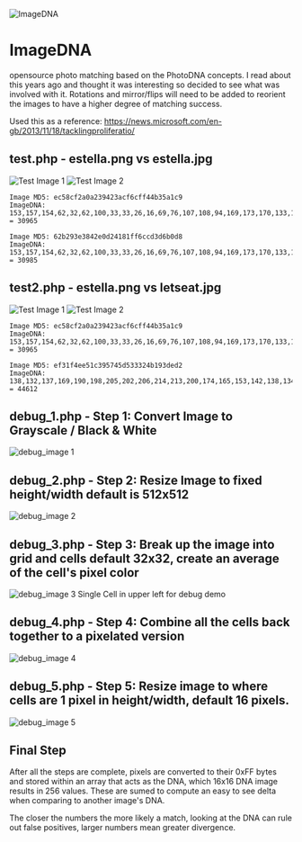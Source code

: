 ![ImageDNA](/imagedna.png)
# ImageDNA
opensource photo matching based on the PhotoDNA concepts. I read about this years ago and thought it was interesting so decided to see what was involved with it. Rotations and mirror/flips will need to be added to reorient the images to have a higher degree of matching success.

Used this as a reference: https://news.microsoft.com/en-gb/2013/11/18/tacklingproliferatio/

## test.php - estella.png vs estella.jpg
![Test Image 1](/estella.png) ![Test Image 2](/estella.jpg)

```
Image MD5: ec58cf2a0a239423acf6cff44b35a1c9
ImageDNA: 153,157,154,62,32,62,100,33,33,26,16,69,76,107,108,94,169,173,170,133,16,106,152,55,36,42,30,29,54,113,110,102,172,177,174,170,120,174,157,63,34,54,45,11,40,99,110,105,174,178,177,174,192,142,168,68,47,57,32,6,31,94,104,100,176,181,178,190,197,142,190,83,80,80,21,3,19,90,108,104,177,181,186,202,177,146,197,125,106,113,49,5,11,86,102,108,177,184,202,194,181,137,194,162,103,134,115,13,7,76,102,103,178,197,206,178,200,166,197,193,166,133,130,19,10,31,85,101,184,206,182,196,210,158,198,198,170,142,101,34,46,29,25,76,198,196,186,208,206,174,204,197,140,149,78,54,55,43,23,15,198,178,202,212,206,176,202,200,112,86,59,61,60,58,46,23,176,196,210,208,205,170,204,198,105,51,65,49,54,47,61,38,141,198,206,206,208,185,205,198,122,47,48,50,41,45,56,52,148,204,200,209,206,208,202,204,166,48,42,36,36,45,59,55,198,205,205,205,206,205,204,208,206,75,41,33,34,24,49,70,184,193,193,193,189,192,198,201,192,110,41,33,27,20,17,33 = 30965

Image MD5: 62b293e3842e0d24181ff6ccd3d6b0d8
ImageDNA: 153,157,154,62,32,62,100,33,33,26,16,69,76,107,108,94,169,173,170,133,16,106,152,56,36,42,30,29,54,113,110,101,172,177,174,170,120,174,157,63,34,54,45,11,40,99,110,105,174,178,177,174,192,154,168,68,47,57,32,6,31,94,104,100,176,181,178,190,197,132,190,83,80,80,21,3,19,90,108,104,177,181,186,202,177,152,197,125,106,113,49,5,11,86,102,108,177,184,202,193,181,149,194,162,103,134,115,13,7,76,102,103,178,197,206,178,200,149,197,193,166,133,130,19,10,31,85,101,184,206,182,197,210,168,198,198,170,142,101,34,46,29,25,76,198,196,186,208,206,172,204,197,140,149,78,54,54,43,23,15,198,178,202,212,206,172,202,200,112,86,59,61,60,58,46,23,176,196,210,208,205,176,204,198,105,51,65,49,54,47,61,38,141,198,206,206,209,190,205,198,122,47,48,50,41,45,56,52,148,204,200,209,206,208,202,204,166,49,42,36,36,45,59,55,198,205,205,205,206,205,204,208,206,75,41,34,34,24,49,70,184,193,193,193,189,193,197,201,192,110,41,33,27,20,17,33 = 30985
```

## test2.php - estella.png vs letseat.jpg
![Test Image 1](/estella.png) ![Test Image 2](/letseat.jpg)

```
Image MD5: ec58cf2a0a239423acf6cff44b35a1c9
ImageDNA: 153,157,154,62,32,62,100,33,33,26,16,69,76,107,108,94,169,173,170,133,16,106,152,55,36,42,30,29,54,113,110,102,172,177,174,170,120,174,157,63,34,54,45,11,40,99,110,105,174,178,177,174,192,142,168,68,47,57,32,6,31,94,104,100,176,181,178,190,197,142,190,83,80,80,21,3,19,90,108,104,177,181,186,202,177,146,197,125,106,113,49,5,11,86,102,108,177,184,202,194,181,137,194,162,103,134,115,13,7,76,102,103,178,197,206,178,200,166,197,193,166,133,130,19,10,31,85,101,184,206,182,196,210,158,198,198,170,142,101,34,46,29,25,76,198,196,186,208,206,174,204,197,140,149,78,54,55,43,23,15,198,178,202,212,206,176,202,200,112,86,59,61,60,58,46,23,176,196,210,208,205,170,204,198,105,51,65,49,54,47,61,38,141,198,206,206,208,185,205,198,122,47,48,50,41,45,56,52,148,204,200,209,206,208,202,204,166,48,42,36,36,45,59,55,198,205,205,205,206,205,204,208,206,75,41,33,34,24,49,70,184,193,193,193,189,192,198,201,192,110,41,33,27,20,17,33 = 30965

Image MD5: ef31f4ee51c395745d533324b193ded2
ImageDNA: 138,132,137,169,190,198,205,202,206,214,213,200,174,165,153,142,138,134,141,177,178,190,214,213,214,220,213,193,178,172,158,145,136,137,148,186,198,206,220,220,180,170,201,221,201,181,162,146,137,142,157,201,209,221,194,201,48,113,197,220,241,220,168,158,137,148,170,214,204,216,209,181,54,169,206,198,177,198,185,189,81,75,192,216,230,212,202,184,188,150,134,192,185,202,222,194,94,157,213,192,127,190,189,190,176,50,37,51,233,233,217,188,99,208,202,182,125,228,194,186,149,73,37,39,240,234,218,176,110,208,225,210,200,234,214,214,162,110,39,38,226,229,209,174,138,209,205,174,164,217,204,218,170,99,62,39,217,230,209,172,153,206,218,185,117,220,181,168,88,48,66,84,194,170,177,188,146,182,200,174,212,216,205,197,190,237,201,189,186,176,142,182,154,160,184,168,222,197,194,218,221,197,206,205,204,193,160,156,134,146,166,169,173,184,214,201,186,196,198,200,186,185,142,124,132,140,149,178,181,190,192,182,202,196,189,186,169,173,186,142,130,134,142,170,180,182,189,190,190,190,188,186,156,148,146,137 = 44612
```

## debug_1.php - Step 1: Convert Image to Grayscale / Black & White
![debug_image 1](/debug_1.png)

## debug_2.php - Step 2: Resize Image to fixed height/width default is 512x512
![debug_image 2](/debug_2.png)

## debug_3.php - Step 3: Break up the image into grid and cells default 32x32, create an average of the cell's pixel color
![debug_image 3](/debug_3.png)
Single Cell in upper left for debug demo

## debug_4.php - Step 4: Combine all the cells back together to a pixelated version
![debug_image 4](/debug_4.png)

## debug_5.php - Step 5: Resize image to where cells are 1 pixel in height/width, default 16 pixels.
![debug_image 5](/debug_5.png)

## Final Step
After all the steps are complete, pixels are converted to their 0xFF bytes and stored within an array that acts as the DNA,
which 16x16 DNA image results in 256 values. These are sumed to compute an easy to see delta when comparing to another image's DNA.

The closer the numbers the more likely a match, looking at the DNA can rule out false positives, larger numbers mean greater divergence.
